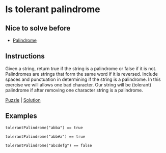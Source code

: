 # Is tolerant palindrome

## Nice to solve before

- [Palindrome](../basic/IsPalindrome.md)

## Instructions

Given a string, return true if the string is a palindrome or false if it is not. Palindromes are strings that form the
same word if it is reversed. Include spaces and punctuation in determining if the string is a palindrome. In this
exercise we will allows one bad character. Our string will be (tolerant) palindrome if after removing one character
string is a palindrome.

[Puzzle](IsTolerantPalindrome.kt) | [Solution](IsTolerantPalindromeSolution.kt)

## Examples

```
tolerantPalindrome("abba") == true

tolerantPalindrome("abb#a") == true

tolerantPalindrome("abcdefg") == false
```